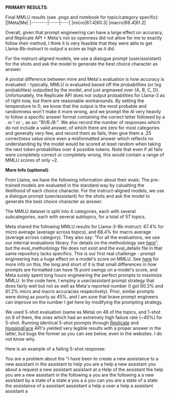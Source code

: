 **PRIMARY RESULTS**:

Final MMLU results (see .pngs and notebook for topic/category specific): 
||Meta|Me|
|--------|-----|----|
|micro|67.4|60.3|
|macro|68.4|61.2|

Overall, given that prompt engineering can have a large effect on accuracy, and Replicate API + Meta's not so openness did not allow for me to exactly follow their method, I think it is very feasible that they were able to get Llama-8b-instruct to output a score as high as it did. 

For the instruct-aligned models, we use a dialogue prompt (user/assistant) for the shots and ask the model to generate the best choice character as answer.

A pivotal difference between mine and Meta's evaluation is how accuracy is evaluated - typically, MMLU is evaluated based off the probabilities (or log probabilites) outputted by the model, and just argmaxed over {A, B, C, D}. Unfortunately, the Replicate API does not output probabilities for Llama-3 as of right now, but there are reasonable workarounds. By setting the temperature to $0$, we know that the output is the most probable and randomness won't make it more wrong, and we prompt the AI very heavily to follow a specific answer format containing the correct letter followed by a . or ! or :, as so: "B!/B./B:". We also record the number of responses which do not include a valid answer, of which there are zero for most categories and generally very few, and record them as fails, then give them a .25 correctness value since even a misformatted answer which reflects no understanding by the model would be scored at least random when taking the next token probabilites over 4 possible tokens. Note that even if all fails were completely correct or completely wrong, this would contain a range of MMLU scores of only ~2.

**More Info (optional)**:

From Llama, we have the following information about their evals:
The pre-trained models are evaluated in the standard way by calualting the likelihood of each choice character. For the instruct-aligned models, we use a dialogue prompt (user/assistant) for the shots and ask the model to generate the best choice character as answer.

The MMLU dataset is split into 4 categories, each with several subcategories, each with several subtopics, for a total of $57$ topics.

Meta shared the following MMLU results for Llama-3-8b-instruct: 67.4% for micro average (average across topics), and 68.4% for macro average (average across category). 
They also say: "For all the evaluations, we use our internal evaluations library. For details on the methodology see [here](https://github.com/meta-llama/llama3/blob/main/eval_methodology.md)", but the eval_methodology file does not exist and the eval_details file in that same repository lacks specifics. This is our first real challenge - prompt engineering has a huge effect on a model's score on MMLU. See [here](https://huggingface.co/blog/open-llm-leaderboard-mmlu) for more info on this; the long and short of it is that small differences in how prompts are formatted can have 15 point swings on a model's score, and Meta surely spent long hours engineering the perfect prompts to maximize MMLU. In the code here, I employ a user/assistant prompt strategy that does fairly well but not as well as Meta's reported number (I got 60.3% and 61.2% micro and macro accuracies respectively). Prior, similar prompts were doing as poorly as 45%, and I am sure that brave prompt engineers can improve on the number I get here by modifying the prompting strategy. 

We used $5$-shot evaluation (same as Meta) on $48$ of the topics, and $1$-shot on $9$ of them, the ones which had an extremely high failure rate (~40%) for $5$-shot. Running identical $5$-shot prompts through [Replicate](https://replicate.com/meta/meta-llama-3-8b-instruct) and [HuggingFace](https://huggingface.co/meta-llama/Meta-Llama-3-8B-Instruct) API's yielded very legible results with a proper answer in the latter, but bugs the former as you can see below, even in the websites. I do not know why.

Here is an example of a failing $5$-shot response:

You are a problem about the "I have been to create a new assistance to a new assistant in the assistant to help you are a help a new assistant you about a request a new assistant assistant at a Help of the assistant the help you are a new assistant in the following a you are the following a a new assistant by a state of a state a you a a you can you are a state of a state the assistance of a assistant aassistant a help a user a help a assistant assistant a




